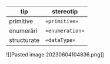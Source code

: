 |tip|stereotip|
|-|-|
|primitive|`«primitive»`|
|enumerări|`«enumeration»`|
|structurate|`«dataType»`|

![[Pasted image 20230604104836.png]]